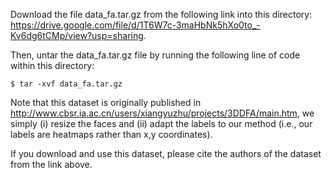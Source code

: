 Download the file data_fa.tar.gz from the following link into this directory: https://drive.google.com/file/d/1T6W7c-3maHbNk5hXo0to_-Kv6dg6tCMp/view?usp=sharing.

Then, untar the data_fa.tar.gz file by running the following line of code within this directory:
```
$ tar -xvf data_fa.tar.gz 
```

Note that this dataset is originally published in http://www.cbsr.ia.ac.cn/users/xiangyuzhu/projects/3DDFA/main.htm, we simply (i) resize the faces and (ii) adapt the labels to our method (i.e., our labels are heatmaps rather than x,y coordinates).

If you download and use this dataset, please cite the authors of the dataset from the link above.
